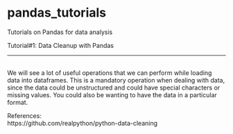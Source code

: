 # pandas_tutorials
Tutorials on Pandas for data analysis

<P>
Tutorial#1: Data Cleanup with Pandas
<hr> <br>
We will see a lot of useful operations that we can perform while loading data into dataframes. This is a mandatory operation when dealing with data, since the data could be unstructured and could have special characters or missing values. You could also be wanting to have the data in a particular format.
</P>


<P>
References:<br>
https://github.com/realpython/python-data-cleaning
</P>
